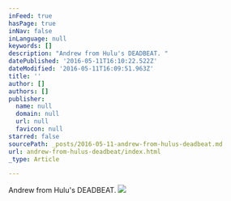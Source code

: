 ```yaml
---
inFeed: true
hasPage: true
inNav: false
inLanguage: null
keywords: []
description: "Andrew from Hulu's DEADBEAT. "
datePublished: '2016-05-11T16:10:22.522Z'
dateModified: '2016-05-11T16:09:51.963Z'
title: ''
author: []
authors: []
publisher:
  name: null
  domain: null
  url: null
  favicon: null
starred: false
sourcePath: _posts/2016-05-11-andrew-from-hulus-deadbeat.md
url: andrew-from-hulus-deadbeat/index.html
_type: Article

---
```

Andrew from Hulu's DEADBEAT. ![](https://the-grid-user-content.s3-us-west-2.amazonaws.com/ed7a46e6-0eff-46e3-b13e-dd0cf01fe239.gif)